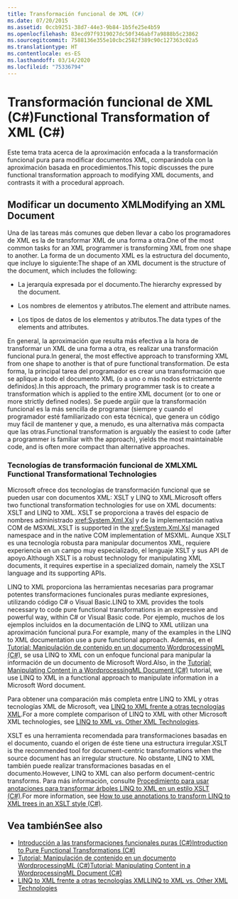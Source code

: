 ```yaml
---
title: Transformación funcional de XML (C#)
ms.date: 07/20/2015
ms.assetid: 0ccb9251-38d7-44e3-9b84-1b5fe25e4b59
ms.openlocfilehash: 83ecd97f9319027dc50f346abf7a9888b5c23862
ms.sourcegitcommit: 7588136e355e10cbc2582f389c90c127363c02a5
ms.translationtype: HT
ms.contentlocale: es-ES
ms.lasthandoff: 03/14/2020
ms.locfileid: "75336794"
---
```

# <a name="functional-transformation-of-xml-c"></a><span data-ttu-id="05ff0-102">Transformación funcional de XML (C#)</span><span class="sxs-lookup"><span data-stu-id="05ff0-102">Functional Transformation of XML (C#)</span></span>
<span data-ttu-id="05ff0-103">Este tema trata acerca de la aproximación enfocada a la transformación funcional pura para modificar documentos XML, comparándola con la aproximación basada en procedimientos.</span><span class="sxs-lookup"><span data-stu-id="05ff0-103">This topic discusses the pure functional transformation approach to modifying XML documents, and contrasts it with a procedural approach.</span></span>  
  
## <a name="modifying-an-xml-document"></a><span data-ttu-id="05ff0-104">Modificar un documento XML</span><span class="sxs-lookup"><span data-stu-id="05ff0-104">Modifying an XML Document</span></span>  
 <span data-ttu-id="05ff0-105">Una de las tareas más comunes que deben llevar a cabo los programadores de XML es la de transformar XML de una forma a otra.</span><span class="sxs-lookup"><span data-stu-id="05ff0-105">One of the most common tasks for an XML programmer is transforming XML from one shape to another.</span></span> <span data-ttu-id="05ff0-106">La forma de un documento XML es la estructura del documento, que incluye lo siguiente:</span><span class="sxs-lookup"><span data-stu-id="05ff0-106">The shape of an XML document is the structure of the document, which includes the following:</span></span>  
  
- <span data-ttu-id="05ff0-107">La jerarquía expresada por el documento.</span><span class="sxs-lookup"><span data-stu-id="05ff0-107">The hierarchy expressed by the document.</span></span>  
  
- <span data-ttu-id="05ff0-108">Los nombres de elementos y atributos.</span><span class="sxs-lookup"><span data-stu-id="05ff0-108">The element and attribute names.</span></span>  
  
- <span data-ttu-id="05ff0-109">Los tipos de datos de los elementos y atributos.</span><span class="sxs-lookup"><span data-stu-id="05ff0-109">The data types of the elements and attributes.</span></span>  
  
 <span data-ttu-id="05ff0-110">En general, la aproximación que resulta más efectiva a la hora de transformar un XML de una forma a otra, es realizar una transformación funcional pura.</span><span class="sxs-lookup"><span data-stu-id="05ff0-110">In general, the most effective approach to transforming XML from one shape to another is that of pure functional transformation.</span></span> <span data-ttu-id="05ff0-111">De esta forma, la principal tarea del programador es crear una transformación que se aplique a todo el documento XML (o a uno o más nodos estrictamente definidos).</span><span class="sxs-lookup"><span data-stu-id="05ff0-111">In this approach, the primary programmer task is to create a transformation which is applied to the entire XML document (or to one or more strictly defined nodes).</span></span> <span data-ttu-id="05ff0-112">Se puede argüir que la transformación funcional es la más sencilla de programar (siempre y cuando el programador esté familiarizado con esta técnica), que genera un código muy fácil de mantener y que, a menudo, es una alternativa más compacta que las otras.</span><span class="sxs-lookup"><span data-stu-id="05ff0-112">Functional transformation is arguably the easiest to code (after a programmer is familiar with the approach), yields the most maintainable code, and is often more compact than alternative approaches.</span></span>  
  
### <a name="xml-functional-transformational-technologies"></a><span data-ttu-id="05ff0-113">Tecnologías de transformación funcional de XML</span><span class="sxs-lookup"><span data-stu-id="05ff0-113">XML Functional Transformational Technologies</span></span>  
 <span data-ttu-id="05ff0-114">Microsoft ofrece dos tecnologías de transformación funcional que se pueden usar con documentos XML: XSLT y LINQ to XML.</span><span class="sxs-lookup"><span data-stu-id="05ff0-114">Microsoft offers two functional transformation technologies for use on XML documents: XSLT and LINQ to XML.</span></span> <span data-ttu-id="05ff0-115">XSLT se proporciona a través del espacio de nombres administrado <xref:System.Xml.Xsl> y de la implementación nativa COM de MSXML.</span><span class="sxs-lookup"><span data-stu-id="05ff0-115">XSLT is supported in the <xref:System.Xml.Xsl> managed namespace and in the native COM implementation of MSXML.</span></span> <span data-ttu-id="05ff0-116">Aunque XSLT es una tecnología robusta para manipular documentos XML, requiere experiencia en un campo muy especializado, el lenguaje XSLT y sus API de apoyo.</span><span class="sxs-lookup"><span data-stu-id="05ff0-116">Although XSLT is a robust technology for manipulating XML documents, it requires expertise in a specialized domain, namely the XSLT language and its supporting APIs.</span></span>  
  
 <span data-ttu-id="05ff0-117">LINQ to XML proporciona las herramientas necesarias para programar potentes transformaciones funcionales puras mediante expresiones, utilizando código C# o Visual Basic.</span><span class="sxs-lookup"><span data-stu-id="05ff0-117">LINQ to XML provides the tools necessary to code pure functional transformations in an expressive and powerful way, within C# or Visual Basic code.</span></span> <span data-ttu-id="05ff0-118">Por ejemplo, muchos de los ejemplos incluidos en la documentación de LINQ to XML utilizan una aproximación funcional pura.</span><span class="sxs-lookup"><span data-stu-id="05ff0-118">For example, many of the examples in the LINQ to XML documentation use a pure functional approach.</span></span> <span data-ttu-id="05ff0-119">Además, en el [Tutorial: Manipulación de contenido en un documento WordprocessingML (C#)](./shape-of-wordprocessingml-documents.md), se usa LINQ to XML con un enfoque funcional para manipular la información de un documento de Microsoft Word.</span><span class="sxs-lookup"><span data-stu-id="05ff0-119">Also, in the [Tutorial: Manipulating Content in a WordprocessingML Document (C#)](./shape-of-wordprocessingml-documents.md) tutorial, we use LINQ to XML in a functional approach to manipulate information in a Microsoft Word document.</span></span>  
  
 <span data-ttu-id="05ff0-120">Para obtener una comparación más completa entre LINQ to XML y otras tecnologías XML de Microsoft, vea [LINQ to XML frente a otras tecnologías XML](./linq-to-xml-vs-other-xml-technologies.md).</span><span class="sxs-lookup"><span data-stu-id="05ff0-120">For a more complete comparison of LINQ to XML with other Microsoft XML technologies, see [LINQ to XML vs. Other XML Technologies](./linq-to-xml-vs-other-xml-technologies.md).</span></span>  
  
<span data-ttu-id="05ff0-121">XSLT es una herramienta recomendada para transformaciones basadas en el documento, cuando el origen de éste tiene una estructura irregular.</span><span class="sxs-lookup"><span data-stu-id="05ff0-121">XSLT is the recommended tool for  document-centric transformations when the source document has an irregular structure.</span></span> <span data-ttu-id="05ff0-122">No obstante, LINQ to XML también puede realizar transformaciones basadas en el documento.</span><span class="sxs-lookup"><span data-stu-id="05ff0-122">However, LINQ to XML can also perform document-centric transforms.</span></span> <span data-ttu-id="05ff0-123">Para más información, consulte [Procedimiento para usar anotaciones para transformar árboles LINQ to XML en un estilo XSLT (C#)](./how-to-use-annotations-to-transform-linq-to-xml-trees-in-an-xslt-style.md).</span><span class="sxs-lookup"><span data-stu-id="05ff0-123">For more information, see [How to use annotations to transform LINQ to XML trees in an XSLT style (C#)](./how-to-use-annotations-to-transform-linq-to-xml-trees-in-an-xslt-style.md).</span></span>
  
## <a name="see-also"></a><span data-ttu-id="05ff0-124">Vea también</span><span class="sxs-lookup"><span data-stu-id="05ff0-124">See also</span></span>

- [<span data-ttu-id="05ff0-125">Introducción a las transformaciones funcionales puras (C#)</span><span class="sxs-lookup"><span data-stu-id="05ff0-125">Introduction to Pure Functional Transformations (C#)</span></span>](./introduction-to-pure-functional-transformations.md)
- [<span data-ttu-id="05ff0-126">Tutorial: Manipulación de contenido en un documento WordprocessingML (C#)</span><span class="sxs-lookup"><span data-stu-id="05ff0-126">Tutorial: Manipulating Content in a WordprocessingML Document (C#)</span></span>](./shape-of-wordprocessingml-documents.md)
- [<span data-ttu-id="05ff0-127">LINQ to XML frente a otras tecnologías XML</span><span class="sxs-lookup"><span data-stu-id="05ff0-127">LINQ to XML vs. Other XML Technologies</span></span>](./linq-to-xml-vs-other-xml-technologies.md)

